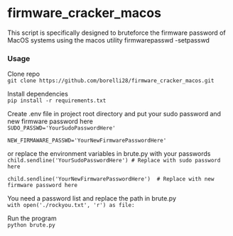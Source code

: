 # firmware_cracker_macos
This script is specifically designed to bruteforce the firmware password of MacOS systems using the macos utility firmwarepasswd -setpasswd

### Usage
Clone repo  
`git clone https://github.com/borelli28/firmware_cracker_macos.git`  

Install dependencies  
`pip install -r requirements.txt`  

Create .env file in project root directory and put your sudo password and new firmware password here  
`SUDO_PASSWD='YourSudoPasswordHere'`  

`NEW_FIRMAWARE_PASSWD='YourNewFirmwarePasswordHere'`  

or replace the environment variables in brute.py with your passwords  
`child.sendline('YourSudoPasswordHere') # Replace with sudo password here`  

`child.sendline('YourNewFirmwarePasswordHere')  # Replace with new firmware password here`  

You need a password list and replace the path in brute.py  
`with open('./rockyou.txt', 'r') as file:`  

Run the program  
`python brute.py`  
